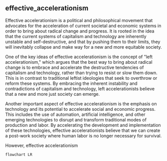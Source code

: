 ## effective_accelerationism
Effective accelerationism is a political and philosophical movement that advocates for the acceleration of current societal and economic systems in order to bring about radical change and progress. It is rooted in the idea that the current systems of capitalism and technology are inherently unstable and self-destructive, and that by pushing them to their limits, they will inevitably collapse and make way for a new and more equitable society.

One of the key ideas of effective accelerationism is the concept of "left accelerationism," which argues that the best way to bring about radical change is to embrace and accelerate the destructive tendencies of capitalism and technology, rather than trying to resist or slow them down. This is in contrast to traditional leftist ideologies that seek to overthrow or reform these systems. By embracing the inherent instability and contradictions of capitalism and technology, left accelerationists believe that a new and more just society can emerge.

Another important aspect of effective accelerationism is the emphasis on technology and its potential to accelerate social and economic progress. This includes the use of automation, artificial intelligence, and other emerging technologies to disrupt and transform traditional modes of production and labor. By accelerating the development and implementation of these technologies, effective accelerationists believe that we can create a post-work society where human labor is no longer necessary for survival.

However, effective accelerationism


```mermaid
flowchart LR
    


```
